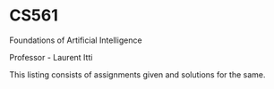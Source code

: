 # CS561
Foundations of Artificial Intelligence

Professor - Laurent Itti

This listing consists of assignments given and solutions for the same.
